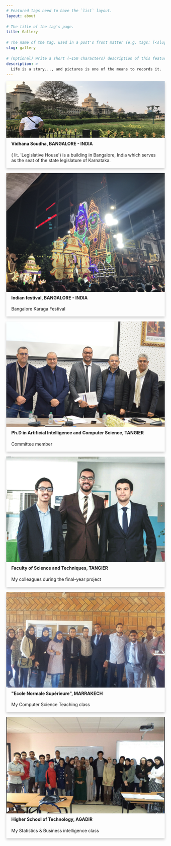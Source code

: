 ```yaml
---
# Featured tags need to have the `list` layout.
layout: about

# The title of the tag's page.
title: Gallery

# The name of the tag, used in a post's front matter (e.g. tags: [<slug>]).
slug: gallery

# (Optional) Write a short (~150 characters) description of this featured tag.
description: >
  Life is a story..., and pictures is one of the means to records it.
---
```

<style>
.card {
  box-shadow: 0 4px 8px 0 rgba(0,0,0,0.2);
  transition: 0.3s;
  width: 100%;
}

.card:hover {
  box-shadow: 0 8px 16px 0 rgba(0,0,0,0.2);
}

.container {
  padding: 2px 16px;
}

.grid-container {
    display: grid;
    grid-template-columns: repeat(auto-fit, minmax(320px, 1fr));
    grid-gap: 1rem;
}

.cardhight {
    margin-top: 5px !important
}


</style>

<div class="grid-container">

  <div class="item1">
    <div class="card">
      <img src="/assets/img/inde2.jpg" alt="Avatar" style="width:100%; height: 180px;" >
      <div class="container">
        <h4 class="cardhight"><b>Vidhana Soudha, BANGALORE - INDIA</b></h4> 
        <p>( lit. 'Legislative House') is a building in Bangalore, India which serves as the seat of the state legislature of Karnataka.</p> 
      </div>
    </div>
  </div>


  <div class="item1">
    <div class="card">
      <img src="/assets/img/inde3.jpg" alt="Avatar" style="width:100%; " >
      <div class="container">
        <h4 class="cardhight"><b>Indian festival, BANGALORE - INDIA</b></h4> 
        <p>Bangalore Karaga Festival</p> 
      </div>
    </div>
  </div>

  <div class="item1">
    <div class="card">
      <img src="/assets/img/phd.JPG" alt="Avatar" style="width:100%; " >
      <div class="container">
        <h4 class="cardhight"><b>Ph.D in Artificial Intelligence and Computer Science, TANGIER</b></h4> 
        <p>Committee member</p> 
      </div>
    </div>
  </div>

  <div class="item1">
    <div class="card">
      <img src="/assets/img/pfe.jpg" alt="Avatar" style="width:100%; ">
      <div class="container">
        <h4 class="cardhight"><b>Faculty of Science and Techniques, TANGIER</b></h4> 
        <p>My colleagues during the final-year project</p> 
      </div>
    </div>
  </div>

  <div class="item1">
    <div class="card">
      <img src="/assets/img/ens.jpg" alt="Avatar" style="width:100%; ">
      <div class="container">
        <h4 class="cardhight"><b>"Ecole Normale Supèrieure", MARRAKECH</b></h4> 
        <p>My Computer Science Teaching class</p> 
      </div>
    </div>
  </div>

  <div class="item1">
    <div class="card">
      <img src="/assets/img/estclass.PNG" alt="Avatar" style="width:100%; " >
      <div class="container">
        <h4 class="cardhight"><b>Higher School of Technology, AGADIR</b></h4> 
        <p>My Statistics & Business intelligence class</p> 
      </div>
    </div>
  </div>

  <!-- <div class="item1">
      <div class="card">
        <img src="/assets/img/yourteam.png" alt="Avatar" style="width:100%; height: 180px;">
        <div class="container">
          <h4><b>I will be pleased</b></h4> 
          <p>To be part of your team</p> 
        </div>
      </div>
    </div> -->
    
</div>


